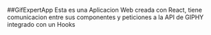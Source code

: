 ##GifExpertApp
Esta es una Aplicacion Web creada con React, tiene comunicacion entre sus componentes y peticiones a la API de GIPHY integrado con un Hooks
